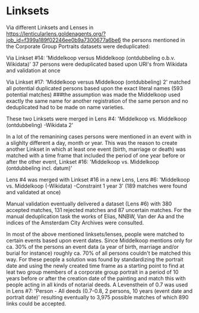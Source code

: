 # Linksets

Via different Linksets and Lenses in https://lenticularlens.goldenagents.org/?job_id=f399a189f02246ee0b9a7300677a6be6 the persons mentioned in the Corporate Group Portraits datasets were deduplicated:

Via Linkset #14: 'Middelkoop versus Middelkoop (ontdubbeling o.b.v. Wikidata)' 37 persons were deduplicated based upon URI's from Wikidata and validation at once

Via Linkset #17: 'Middelkoop versus Middelkoop (ontdubbeling) 2' matched all potential duplicated persons based upon the exact literal names (593 potential matches)
    ###the assumption was made the Middelkoop used exactly the same name for another registration of the same person and no deduplicated had to be made on name               varieties.

These two Linksets were merged in Lens #4: 'Middelkoop vs. Middelkoop (ontdubbeling) -Wikidata 2'

In a lot of the remanining cases persons were mentioned in an event with in a slighlty different a day, month or year. This was the reason to create another Linkset in which at least one event (birth, marriage or death) was matched with a time frame that included the period of one year before or after the other event, Linkset #16: 'Middelkoop vs. Middelkoop (ontdubbeling incl. datum)'

Lens #4 was merged with Linkset #16 in a new Lens, Lens #6: 'Middelkoop vs. Middelkoop (-Wikidata) -Constraint 1 year 3' (189 matches were found and validated at once)

Manual validation eventually delivered a dataset (Lens #6) with 380 accepted matches, 131 rejected matches and 87 uncertain matches. For the manual deduplication task the works of Elias, NNBW, Van der Aa and the indices of the Amsterdam City Archives were consulted.

In most of the above mentioned linksets/lenses, people were matched to certain events based upon event dates. Since Middelkoop mentions only for ca. 30% of the persons an event data (a year of birth, marriage and/or burial for instance) roughly ca. 70% of all persons couldn't be matched this way. For these people a solution was found by standardizing the portrait date and using the newly created time frame as a starting point to find at leat two group members of a corporate group portrait in a period of 10 years before or after the creation date of the painting and match this with people acting in all kinds of notarial deeds. A Levensthein of 0.7 was used in Lens #7: 'Person - All deeds (0.7-0.8, 2 persons, 10 years (event date and portrait date)' resulting eventually to 3,975 possible matches of which 890 links could be accepted.
